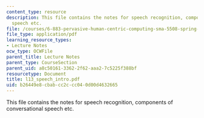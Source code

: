 ```yaml
---
content_type: resource
description: This file contains the notes for speech recognition, components of conversational
  speech etc.
file: /courses/6-883-pervasive-human-centric-computing-sma-5508-spring-2006/b26449e8cbabcc2ccc040d00d4632665_l13_speech_intro.pdf
file_type: application/pdf
learning_resource_types:
- Lecture Notes
ocw_type: OCWFile
parent_title: Lecture Notes
parent_type: CourseSection
parent_uid: a8c50161-3362-2f62-aaa2-7c5225f388bf
resourcetype: Document
title: l13_speech_intro.pdf
uid: b26449e8-cbab-cc2c-cc04-0d00d4632665
---
```

This file contains the notes for speech recognition, components of conversational speech etc.

